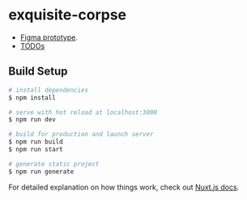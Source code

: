 # exquisite-corpse

- [Figma prototype](https://www.figma.com/file/RNg8lCVQnMU5HAeYxu03UT/Exquisite-Corpse-Club?node-id=0%3A1).
- [TODOs](https://trello.com/b/JmK3HtwP/exquisite-corpse-club)

## Build Setup

```bash
# install dependencies
$ npm install

# serve with hot reload at localhost:3000
$ npm run dev

# build for production and launch server
$ npm run build
$ npm run start

# generate static project
$ npm run generate
```

For detailed explanation on how things work, check out [Nuxt.js docs](https://nuxtjs.org).
